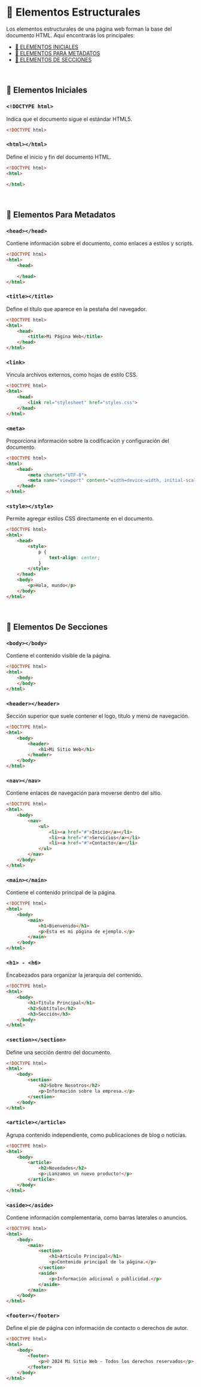 # 📂 Elementos Estructurales 

Los elementos estructurales de una página web forman la base del documento HTML. Aquí encontrarás los principales:  

- [🏁 ELEMENTOS INICIALES](#-elementos-iniciales)  
- [📝 ELEMENTOS PARA METADATOS](#-elementos-para-metadatos)  
- [📌 ELEMENTOS DE SECCIONES](#-elementos-de-secciones)  
<br/> 

## 🏁 Elementos Iniciales  

### `<!DOCTYPE html>`  
Indica que el documento sigue el estándar HTML5.  

```html
<!DOCTYPE html>
```  

### `<html></html>`  
Define el inicio y fin del documento HTML.  

```html
<!DOCTYPE html>
<html>

</html>
```  
<br/>

## 📝 Elementos Para Metadatos  

### `<head></head>`  
Contiene información sobre el documento, como enlaces a estilos y scripts.  

```html
<!DOCTYPE html>
<html>
    <head>

    </head>
</html>
```  

### `<title></title>`  
Define el título que aparece en la pestaña del navegador.  

```html
<!DOCTYPE html>
<html>
    <head>
        <title>Mi Página Web</title>
    </head>
</html>
```  

### `<link>`  
Vincula archivos externos, como hojas de estilo CSS.  

```html
<!DOCTYPE html>
<html>
    <head>
        <link rel="stylesheet" href="styles.css">
    </head>
</html>
```  

### `<meta>`  
Proporciona información sobre la codificación y configuración del documento.  

```html
<!DOCTYPE html>
<html>
    <head>
        <meta charset="UTF-8">
        <meta name="viewport" content="width=device-width, initial-scale=1.0">
    </head>
</html>
```  

### `<style></style>`  
Permite agregar estilos CSS directamente en el documento.  

```html
<!DOCTYPE html>
<html>
    <head>
        <style>
            p {
                text-align: center;
            }
        </style>
    </head>
    <body>
        <p>Hola, mundo</p>
    </body>
</html>
```  
<br/> 

## 📌 Elementos De Secciones  

### `<body></body>`  
Contiene el contenido visible de la página.  

```html
<!DOCTYPE html>
<html>
    <body>
    </body>
</html>
```  

### `<header></header>`  
Sección superior que suele contener el logo, título y menú de navegación.  

```html
<!DOCTYPE html>
<html>
    <body>
        <header>
            <h1>Mi Sitio Web</h1>
        </header>
    </body>
</html>
```  

### `<nav></nav>`  
Contiene enlaces de navegación para moverse dentro del sitio.  

```html
<!DOCTYPE html>
<html>
    <body>
        <nav>
            <ul>
                <li><a href="#">Inicio</a></li>
                <li><a href="#">Servicios</a></li>
                <li><a href="#">Contacto</a></li>
            </ul>
        </nav>
    </body>
</html>
```  

### `<main></main>`  
Contiene el contenido principal de la página.  

```html
<!DOCTYPE html>
<html>
    <body>
        <main>
            <h1>Bienvenido</h1>
            <p>Esta es mi página de ejemplo.</p>
        </main>
    </body>
</html>
```  

### `<h1> - <h6>`  
Encabezados para organizar la jerarquía del contenido.  

```html
<!DOCTYPE html>
<html>
    <body>
        <h1>Título Principal</h1>
        <h2>Subtítulo</h2>
        <h3>Sección</h3>
    </body>
</html>
```  

### `<section></section>`  
Define una sección dentro del documento.  

```html
<!DOCTYPE html>
<html>
    <body>
        <section>
            <h2>Sobre Nosotros</h2>
            <p>Información sobre la empresa.</p>
        </section>
    </body>
</html>
```  

### `<article></article>`  
Agrupa contenido independiente, como publicaciones de blog o noticias.  

```html
<!DOCTYPE html>
<html>
    <body>
        <article>
            <h2>Novedades</h2>
            <p>¡Lanzamos un nuevo producto!</p>
        </article>
    </body>
</html>
```  

### `<aside></aside>`  
Contiene información complementaria, como barras laterales o anuncios.  

```html
<!DOCTYPE html>
<html>
    <body>
        <main>
            <section>
                <h1>Artículo Principal</h1>
                <p>Contenido principal de la página.</p>
            </section>
            <aside>
                <p>Información adicional o publicidad.</p>
            </aside>
        </main>
    </body>
</html>
```  

### `<footer></footer>`  
Define el pie de página con información de contacto o derechos de autor.  

```html
<!DOCTYPE html>
<html>
    <body>
        <footer>
            <p>© 2024 Mi Sitio Web - Todos los derechos reservados</p>
        </footer>
    </body>
</html>
```  
